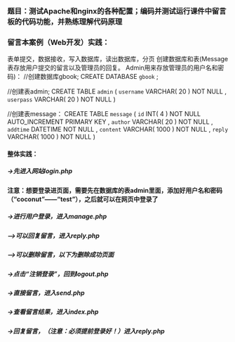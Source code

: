 ### 题目：测试Apache和nginx的各种配置；编码并测试运行课件中留言板的代码功能，并熟练理解代码原理
### 留言本案例（Web开发）实践：
表单提交，数据接收，写入数据库，读出数据库，分页
创建数据库和表(Message表存放用户提交的留言以及管理员的回复。
Admin用来存放管理员的用户名和密码)：
//创建数据库gbook;
CREATE DATABASE `gbook` ;

//创建表admin;
CREATE TABLE `admin` (
`username` VARCHAR( 20 ) NOT NULL ,
`userpass` VARCHAR( 20 ) NOT NULL 
)

//创建表message：
CREATE TABLE `message` (
`id` INT( 4 ) NOT NULL AUTO_INCREMENT PRIMARY KEY ,
`author` VARCHAR( 20 ) NOT NULL ,
`addtime` DATETIME NOT NULL ,
`content` VARCHAR( 1000 ) NOT NULL ,
`reply` VARCHAR( 1000 ) NOT NULL 
)

#### 整体实践：
##### ->先进入网站login.php
#### 注意：想要登录进页面，需要先在数据库的表admin里面，添加好用户名和密码（“coconut”——“test”），之后就可以在网页中登录了
##### ->进行用户登录，进入manage.php
##### -->可以回复留言，进入reply.php
##### -->可以删除留言，以下为删除成功页面
##### ->点击“注销登录”，回到logout.php
##### ->直接留言，进入send.php
##### ->查看留言结果，进入index.php
##### ->回复留言，（注意：必须提前登录好！）进入reply.php


